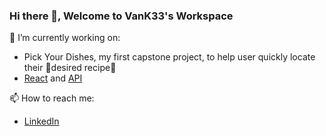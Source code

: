 ### Hi there 👋, Welcome to VanK33's Workspace

🔭 I’m currently working on:
- Pick Your Dishes, my first capstone project, to help user quickly locate their 🍖desired recipe🍖
- [React](https://github.com/VanK33/PickYourDish) and [API](https://github.com/VanK33/PickYourDish-API)


📫 How to reach me:
- [LinkedIn](www.linkedin.com/in/jeff-yifei-ma)
<!--
**VanK33/VanK33** is a ✨ _special_ ✨ repository because its `README.md` (this file) appears on your GitHub profile.

Here are some ideas to get you started:

- 🔭 I’m currently working on ...
- 🌱 I’m currently learning ...
- 👯 I’m looking to collaborate on ...
- 🤔 I’m looking for help with ...
- 💬 Ask me about ...

- 😄 Pronouns: ...
- ⚡ Fun fact: ...
-->
